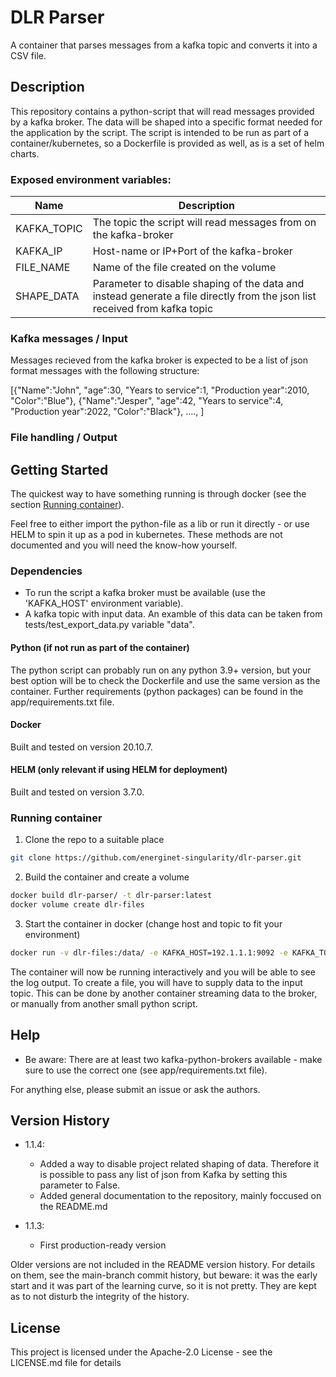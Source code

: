 # DLR Parser

A container that parses messages from a kafka topic and converts it into a CSV file.

## Description

This repository contains a python-script that will read messages provided by a kafka broker. The data will be shaped into a specific format needed for the application by the script. The script is intended to be run as part of a container/kubernetes, so a Dockerfile is provided as well, as is a set of helm charts.

### Exposed environment variables:

| Name | Description |
|--|--|
|KAFKA_TOPIC|The topic the script will read messages from on the kafka-broker|
|KAFKA_IP|Host-name or IP+Port of the kafka-broker|
|FILE_NAME|Name of the file created on the volume|
|SHAPE_DATA|Parameter to disable shaping of the data and instead generate a file directly from the json list received from kafka topic|

### Kafka messages / Input

Messages recieved from the kafka broker is expected to be a list of json format messages with the following structure:

[{"Name":"John", "age":30, "Years to service":1, "Production year":2010, "Color":"Blue"},
 {"Name":"Jesper", "age":42, "Years to service":4, "Production year":2022, "Color":"Black"},
 ....,
]

### File handling / Output



## Getting Started

The quickest way to have something running is through docker (see the section [Running container](#running-container)).

Feel free to either import the python-file as a lib or run it directly - or use HELM to spin it up as a pod in kubernetes. These methods are not documented and you will need the know-how yourself.

### Dependencies

* To run the script a kafka broker must be available (use the 'KAFKA_HOST' environment variable).
* A kafka topic with input data. An examble of this data can be taken from tests/test_export_data.py variable "data".

#### Python (if not run as part of the container)

The python script can probably run on any python 3.9+ version, but your best option will be to check the Dockerfile and use the same version as the container. Further requirements (python packages) can be found in the app/requirements.txt file.

#### Docker

Built and tested on version 20.10.7.

#### HELM (only relevant if using HELM for deployment)

Built and tested on version 3.7.0.

### Running container

1. Clone the repo to a suitable place
````bash
git clone https://github.com/energinet-singularity/dlr-parser.git
````

2. Build the container and create a volume
````bash
docker build dlr-parser/ -t dlr-parser:latest
docker volume create dlr-files
````

3. Start the container in docker (change host and topic to fit your environment)
````bash
docker run -v dlr-files:/data/ -e KAFKA_HOST=192.1.1.1:9092 -e KAFKA_TOPIC=test -e FILE_NAME=testname.csv -it --rm dlr-parser:latest
````
The container will now be running interactively and you will be able to see the log output. To create a file, you will have to supply data to the input topic. This can be done by another container streaming data to the broker, or manually from another small python script.

## Help

* Be aware: There are at least two kafka-python-brokers available - make sure to use the correct one (see app/requirements.txt file).

For anything else, please submit an issue or ask the authors.

## Version History

* 1.1.4:
    * Added a way to disable project related shaping of data. Therefore it is possible to pass any list of json from Kafka by setting this parameter to False.
    * Added general documentation to the repository, mainly foccused on the README.md

* 1.1.3:
    * First production-ready version
    <!---* See [commit change]() or See [release history]()--->

Older versions are not included in the README version history. For details on them, see the main-branch commit history, but beware: it was the early start and it was part of the learning curve, so it is not pretty. They are kept as to not disturb the integrity of the history.

## License

This project is licensed under the Apache-2.0 License - see the LICENSE.md file for details
